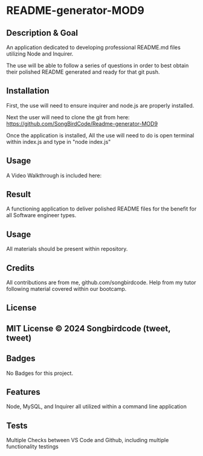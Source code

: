 

# README-generator-MOD9

## Description & Goal

An application dedicated to developing professional README.md files utilizing Node and Inquirer. 

The use will be able to follow a series of questions in order to best obtain their polished README generated and ready for that git push. 
 

## Installation

First, the use will need to ensure inquirer and node.js are properly installed. 

Next the user will need to clone the git from here: https://github.com/SongBirdCode/Readme-generator-MOD9

Once the application is installed, All the use will need to do is open terminal within index.js 
and type in "node index.js"


## Usage


A Video Walkthrough is included here: [
](https://drive.google.com/file/d/1EH9pM1g8NPFYGauKkY35hPyufDpb1L0W/view)
## Result

A functioning application to deliver polished README files for the benefit for all Software engineer types. 

## Usage


All materials should be present within repository. 

## Credits

All contributions are from me, github.com/songbirdcode.
Help from my tutor following material covered within our bootcamp.

## License

MIT License © 2024 Songbirdcode (tweet, tweet) 
---

## Badges

No Badges for this project. 

## Features

Node, MySQL, and Inquirer all utilized within a command line application

## Tests

Multiple Checks between VS Code and Github, including multiple functionality testings

